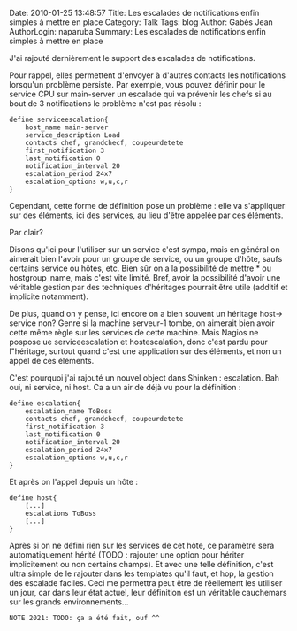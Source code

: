 Date: 2010-01-25 13:48:57
Title: Les escalades de notifications enfin simples à mettre en place
Category: Talk
Tags: blog
Author: Gabès Jean
AuthorLogin: naparuba
Summary: Les escalades de notifications enfin simples à mettre en place


<!-- relu -->

J'ai rajouté dernièrement le support des escalades de notifications. 

Pour rappel, elles permettent d'envoyer à d'autres contacts les notifications lorsqu'un problème persiste. Par exemple, vous pouvez définir pour le service CPU sur main-server un escalade qui va prévenir les chefs si au bout de 3 notifications le problème n'est pas résolu :

    define serviceescalation{
        host_name main-server
        service_description Load
        contacts chef, grandchecf, coupeurdetete
        first_notification 3
        last_notification 0
        notification_interval 20
        escalation_period 24x7
        escalation_options w,u,c,r
    }

Cependant, cette forme de définition pose un problème : elle va s'appliquer sur des éléments, ici des services, au lieu d'être appelée par ces éléments.

Par clair? 

Disons qu'ici pour l'utiliser sur un service c'est sympa, mais en général on aimerait bien l'avoir pour un groupe de service, ou un groupe d'hôte, saufs certains service ou hôtes, etc. Bien sûr on a la possibilité de mettre * ou hostgroup_name, mais c'est vite limité. Bref, avoir la possibilité d'avoir une véritable gestion par des techniques d'héritages pourrait être utile (additif et implicite notamment).

De plus, quand on y pense, ici encore on a bien souvent un héritage host-&gt; service non? Genre si la machine serveur-1 tombe, on aimerait bien avoir cette même règle sur les services de cette machine. Mais Nagios ne pospose ue serviceescalation et hostescalation, donc c'est pardu pour l"héritage, surtout quand c'est une application sur des éléments, et non un appel de ces éléments.

C'est pourquoi j'ai rajouté un nouvel object dans Shinken : escalation. Bah oui, ni service, ni host. Ca a un air de déjà vu pour la définition :

    define escalation{
        escalation_name ToBoss
        contacts chef, grandchecf, coupeurdetete
        first_notification 3
        last_notification 0
        notification_interval 20
        escalation_period 24x7
        escalation_options w,u,c,r
    }

Et après on l'appel depuis un hôte :

    define host{
        [...]
        escalations ToBoss
        [...]
    }

Après si on ne défini rien sur les services de cet hôte, ce paramètre sera automatiquement hérité (TODO : rajouter une option pour hériter implicitement ou non certains champs). Et avec une telle définition, c'est ultra simple de le rajouter dans les templates qu'il faut, et hop, la gestion des escalade faciles. Ceci me permettra peut être de réellement les utiliser un jour, car dans leur état actuel, leur définition est un véritable cauchemars sur les grands environnements...</p>

    NOTE 2021: TODO: ça a été fait, ouf ^^
